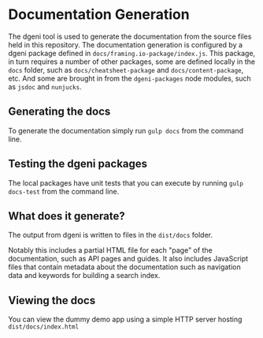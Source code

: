 # Documentation Generation

The dgeni tool is used to generate the documentation from the source files held in this repository.
The documentation generation is configured by a dgeni package defined in `docs/framing.io-package/index.js`.
This package, in turn requires a number of other packages, some are defined locally in the `docs` folder,
such as `docs/cheatsheet-package` and `docs/content-package`, etc. And some are brought in from the
`dgeni-packages` node modules, such as `jsdoc` and `nunjucks`.

## Generating the docs

To generate the documentation simply run `gulp docs` from the command line.

## Testing the dgeni packages

The local packages have unit tests that you can execute by running `gulp docs-test` from the command line.

## What does it generate?

The output from dgeni is written to files in the `dist/docs` folder.

Notably this includes a partial HTML file for each "page" of the documentation, such as API pages and guides.
It also includes JavaScript files that contain metadata about the documentation such as navigation data and
keywords for building a search index.

## Viewing the docs

You can view the dummy demo app using a simple HTTP server hosting `dist/docs/index.html`
